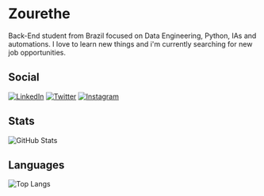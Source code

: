 # Zourethe

Back-End student from Brazil focused on Data Engineering, Python, IAs and automations. I love to learn new things and i'm currently searching for new job opportunities.

## Social

[![LinkedIn](https://img.shields.io/badge/LinkedIn-0d1117?style=for-the-badge&logo=linkedin&logoColor=FFF)](https://www.linkedin.com/in/pedro-silva-890b57270/)
[![Twitter](https://img.shields.io/badge/Twitter-0d1117?style=for-the-badge&logo=twitter&logoColor=FFF)](https://twitter.com/Zourethe)
[![Instagram](https://img.shields.io/badge/Instagram-0d1117?style=for-the-badge&logo=instagram&logoColor=FFF)](https://www.instagram.com/zourethe/)

## Stats

![GitHub Stats](https://github-readme-stats.vercel.app/api?username=Zourethe&bg_color=0d1117&border_color=0d1117&title_color=FFF&text_color=FFF)

## Languages

![Top Langs](https://github-readme-stats-git-masterrstaa-rickstaa.vercel.app/api/top-langs/?username=Zourethe&bg_color=0d1117&border_color=0d1117&title_color=FFF&text_color=FFF)
